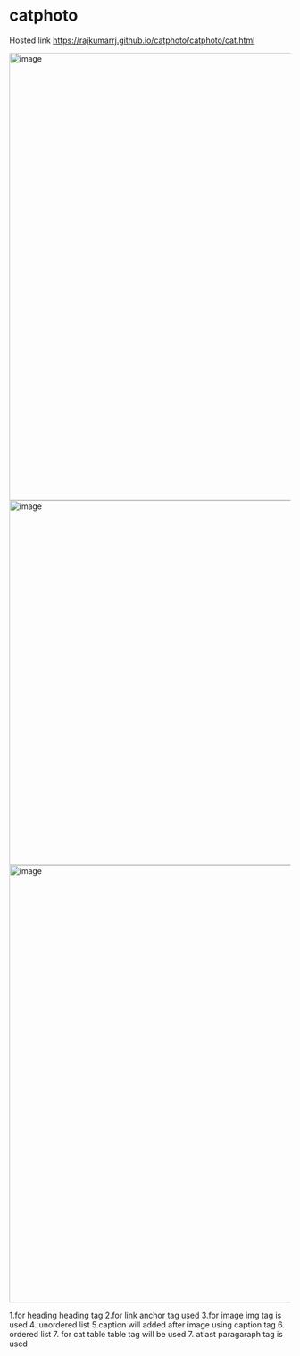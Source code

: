 # catphoto

Hosted link  https://rajkumarrj.github.io/catphoto/catphoto/cat.html

<img width="802" alt="image" src="https://github.com/RajkumarRj/catphoto/assets/142428565/1ccbb5d4-e157-4e62-9838-822a0fabb27d">
<img width="654" alt="image" src="https://github.com/RajkumarRj/catphoto/assets/142428565/e28231ec-7e27-43f0-b529-4e372acbfbf7">
<img width="784" alt="image" src="https://github.com/RajkumarRj/catphoto/assets/142428565/40bbf344-94ec-4e07-8dac-4165e8d49468">


1.for heading heading tag
2.for link anchor tag used
3.for image img tag is used
4. unordered list 
5.caption will added after image using caption tag
6. ordered list
7. for cat table table tag will be used
7. atlast paragaraph tag is used

